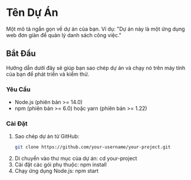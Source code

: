 # Tên Dự Án

Một mô tả ngắn gọn về dự án của bạn. Ví dụ: "Dự án này là một ứng dụng web đơn giản để quản lý danh sách công việc."

## Bắt Đầu

Hướng dẫn dưới đây sẽ giúp bạn sao chép dự án và chạy nó trên máy tính của bạn để phát triển và kiểm thử.

### Yêu Cầu

- Node.js (phiên bản >= 14.0)
- npm (phiên bản >= 6.0) hoặc yarn (phiên bản >= 1.22)

### Cài Đặt

1. Sao chép dự án từ GitHub:
   ```sh
   git clone https://github.com/your-username/your-project.git
2. Di chuyển vào thư mục của dự án:
   cd your-project
3. Cài đặt các gói phụ thuộc:
   npm install
4. Chạy ứng dụng Node.js:
   npm start
